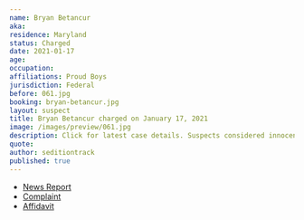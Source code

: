 ```yaml
---
name: Bryan Betancur
aka:
residence: Maryland
status: Charged
date: 2021-01-17
age:
occupation:
affiliations: Proud Boys
jurisdiction: Federal
before: 061.jpg
booking: bryan-betancur.jpg
layout: suspect
title: Bryan Betancur charged on January 17, 2021
image: /images/preview/061.jpg
description: Click for latest case details. Suspects considered innocent until proven guilty.
quote:
author: seditiontrack
published: true
---
```


- [News Report](https://baltimore.cbslocal.com/2021/01/18/maryland-man-bryan-betancur-arrested-after-gps-monitor-places-him-at-us-capitol-during-riots-prosecutors-say/)
- [Complaint](https://www.justice.gov/opa/page/file/1355926/download)
- [Affidavit](https://www.justice.gov/opa/page/file/1355921/download)
